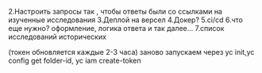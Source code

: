 
2.Настроить запросы так , чтобы ответы были со ссылками на изученные исследования
3.Деплой на версел
4.Докер?
5.ci/cd
6.что еще нужно? оформление, логика ответа и так далее...
7.список исследований исторических

(токен обновляется каждые 2-3 часа) заново запускаем через yc init,yc config get folder-id, yc iam create-token